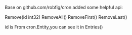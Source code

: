 Base on github.com/robfig/cron
added some helpful api:

Remove(id int32)
RemoveAll()
RemoveFirst()
RemoveLast()

id is From cron.Entity,you can see it in Entries()
